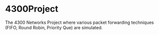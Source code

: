 # 4300Project
The 4300 Networks Project where various packet forwarding techniques (FIFO, Round Robin, Priority Que) are simulated.
